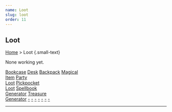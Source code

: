 ```yaml
---
name: Loot
slug: loot
order: 11
---
```

## Loot
[Home](dm-operations-center) > Loot {.small-text}

None working yet.

<div class="menu-container">
    <a href=".">Bookcase</a>
    <a href=".">Desk</a>
    <a href=".">Backpack</a>
    <a href=".">Magical<br/> Item</a>
    <a href=".">Party<br/> Loot</a>
    <a href=".">Pickpocket<br/> Loot</a>
    <a href=".">Spellbook<br/> Generator</a>
    <a href=".">Treasure<br/> Generator</a>
    <a href=".">-</a>
    <a href=".">-</a>
    <a href=".">-</a>
    <a href=".">-</a>
    <a href=".">-</a>
    <a href=".">-</a>
    <a href=".">-</a>
</div>
<hr/>